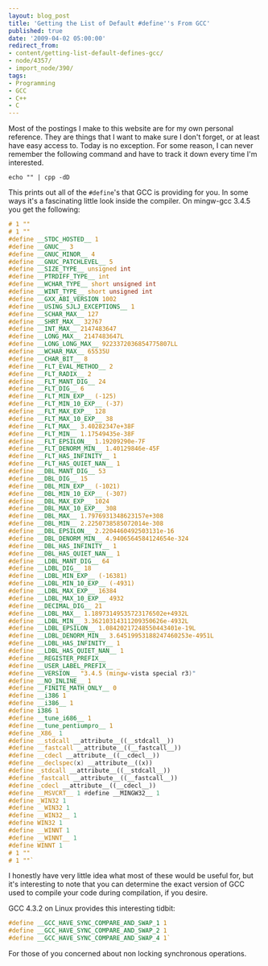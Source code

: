 ```yaml
---
layout: blog_post
title: 'Getting the List of Default #define''s From GCC'
published: true
date: '2009-04-02 05:00:00'
redirect_from:
- content/getting-list-default-defines-gcc/
- node/4357/
- import_node/390/
tags:
- Programming
- GCC
- C++
- C
---
```


Most of the postings I make to this website are for my own personal reference. They are things that I want to make sure I don't forget, or at least have easy access to. Today is no exception. For some reason, I can never remember the following command and have to track it down every time I'm interested. 

```
echo "" | cpp -dD
```

This prints out all of the `#define`'s that GCC is providing for you. In some ways it's a fascinating little look inside the compiler. On mingw-gcc 3.4.5 you get the following: 

```cpp
# 1 "" 
# 1 "" 
#define __STDC_HOSTED__ 1 
#define __GNUC__ 3 
#define __GNUC_MINOR__ 4 
#define __GNUC_PATCHLEVEL__ 5 
#define __SIZE_TYPE__ unsigned int 
#define __PTRDIFF_TYPE__ int 
#define __WCHAR_TYPE__ short unsigned int 
#define __WINT_TYPE__ short unsigned int 
#define __GXX_ABI_VERSION 1002 
#define __USING_SJLJ_EXCEPTIONS__ 1 
#define __SCHAR_MAX__ 127 
#define __SHRT_MAX__ 32767 
#define __INT_MAX__ 2147483647 
#define __LONG_MAX__ 2147483647L 
#define __LONG_LONG_MAX__ 9223372036854775807LL 
#define __WCHAR_MAX__ 65535U 
#define __CHAR_BIT__ 8 
#define __FLT_EVAL_METHOD__ 2 
#define __FLT_RADIX__ 2 
#define __FLT_MANT_DIG__ 24 
#define __FLT_DIG__ 6 
#define __FLT_MIN_EXP__ (-125) 
#define __FLT_MIN_10_EXP__ (-37) 
#define __FLT_MAX_EXP__ 128 
#define __FLT_MAX_10_EXP__ 38 
#define __FLT_MAX__ 3.40282347e+38F 
#define __FLT_MIN__ 1.17549435e-38F 
#define __FLT_EPSILON__ 1.19209290e-7F 
#define __FLT_DENORM_MIN__ 1.40129846e-45F 
#define __FLT_HAS_INFINITY__ 1 
#define __FLT_HAS_QUIET_NAN__ 1 
#define __DBL_MANT_DIG__ 53 
#define __DBL_DIG__ 15 
#define __DBL_MIN_EXP__ (-1021) 
#define __DBL_MIN_10_EXP__ (-307) 
#define __DBL_MAX_EXP__ 1024 
#define __DBL_MAX_10_EXP__ 308 
#define __DBL_MAX__ 1.7976931348623157e+308 
#define __DBL_MIN__ 2.2250738585072014e-308 
#define __DBL_EPSILON__ 2.2204460492503131e-16 
#define __DBL_DENORM_MIN__ 4.9406564584124654e-324 
#define __DBL_HAS_INFINITY__ 1 
#define __DBL_HAS_QUIET_NAN__ 1 
#define __LDBL_MANT_DIG__ 64 
#define __LDBL_DIG__ 18 
#define __LDBL_MIN_EXP__ (-16381) 
#define __LDBL_MIN_10_EXP__ (-4931) 
#define __LDBL_MAX_EXP__ 16384 
#define __LDBL_MAX_10_EXP__ 4932 
#define __DECIMAL_DIG__ 21 
#define __LDBL_MAX__ 1.18973149535723176502e+4932L 
#define __LDBL_MIN__ 3.36210314311209350626e-4932L 
#define __LDBL_EPSILON__ 1.08420217248550443401e-19L 
#define __LDBL_DENORM_MIN__ 3.64519953188247460253e-4951L 
#define __LDBL_HAS_INFINITY__ 1 
#define __LDBL_HAS_QUIET_NAN__ 1 
#define __REGISTER_PREFIX__  
#define __USER_LABEL_PREFIX__ _ 
#define __VERSION__ "3.4.5 (mingw-vista special r3)" 
#define __NO_INLINE__ 1 
#define __FINITE_MATH_ONLY__ 0   
#define __i386 1 
#define __i386__ 1 
#define i386 1 
#define __tune_i686__ 1 
#define __tune_pentiumpro__ 1 
#define _X86_ 1  
#define __stdcall __attribute__((__stdcall__)) 
#define __fastcall __attribute__((__fastcall__)) 
#define __cdecl __attribute__((__cdecl__)) 
#define __declspec(x) __attribute__((x)) 
#define _stdcall __attribute__((__stdcall__)) 
#define _fastcall __attribute__((__fastcall__)) 
#define _cdecl __attribute__((__cdecl__)) 
#define __MSVCRT__ 1 #define __MINGW32__ 1 
#define _WIN32 1 
#define __WIN32 1 
#define __WIN32__ 1 
#define WIN32 1 
#define __WINNT 1 
#define __WINNT__ 1 
#define WINNT 1 
# 1 "" 
# 1 ""`
```

I honestly have very little idea what most of these would be useful for, but it's interesting to note that you can determine the exact version of GCC used to compile your code during compilation, if you desire. 

GCC 4.3.2 on Linux provides this interesting tidbit: 

```cpp
#define __GCC_HAVE_SYNC_COMPARE_AND_SWAP_1 1 
#define __GCC_HAVE_SYNC_COMPARE_AND_SWAP_2 1 
#define __GCC_HAVE_SYNC_COMPARE_AND_SWAP_4 1`
```

For those of you concerned about non locking synchronous operations.
